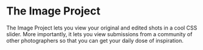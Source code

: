 # The Image Project

The Image Project lets you view your original and edited shots in a cool CSS slider. More importantly, it lets you view submissions from a community of other photographers so that you can get your daily dose of inspiration.
